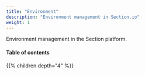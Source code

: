 ```yaml
---
title: "Environment"
description: "Environment management in Section.io"
weight: 1
---
```


Environment management in the Section platform.

#### Table of contents

{{% children depth="4" %}}